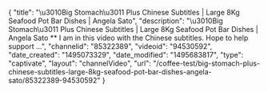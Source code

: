 {
    "title": "\u3010Big Stomach\u3011 Plus Chinese Subtitles | Large 8Kg Seafood Pot Bar Dishes | Angela Sato",
    "description": "\u3010Big Stomach\u3011 Plus Chinese Subtitles | Large 8Kg Seafood Pot Bar Dishes | Angela Sato ** I am in this video with the Chinese subtitles. Hope to help support ...",
    "channelid": "85322389",
    "videoid": "94530592",
    "date_created": "1495073329",
    "date_modified": "1495683817",
    "type": "captivate",
    "layout": "channelVideo",
    "url": "\/coffee-test\/big-stomach-plus-chinese-subtitles-large-8kg-seafood-pot-bar-dishes-angela-sato\/85322389-94530592"
}